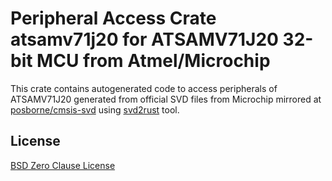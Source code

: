 # Peripheral Access Crate atsamv71j20 for ATSAMV71J20 32-bit MCU from Atmel/Microchip

This crate contains autogenerated code to access peripherals of ATSAMV71J20 generated from official SVD files from Microchip mirrored at [posborne/cmsis-svd](https://github.com/posborne/cmsis-svd) using [svd2rust](https://github.com/rust-embedded/svd2rust/) tool.

## License

[BSD Zero Clause License](https://choosealicense.com/licenses/0bsd/)
